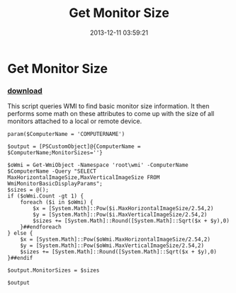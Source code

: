 ﻿---
pid:            4688
parent:         0
children:       
poster:         Adam Bertram
title:          Get Monitor Size
date:           2013-12-11 03:59:21
description:    This script queries WMI to find basic monitor size information.  It then performs some math on these attributes to come up with the size of all monitors attached to a local or remote device.
format:         posh
---

# Get Monitor Size

### [download](4688.ps1)  

This script queries WMI to find basic monitor size information.  It then performs some math on these attributes to come up with the size of all monitors attached to a local or remote device.

```posh
param($ComputerName = 'COMPUTERNAME')

$output = [PSCustomObject]@{ComputerName = $ComputerName;MonitorSizes=''}

$oWmi = Get-WmiObject -Namespace 'root\wmi' -ComputerName $ComputerName -Query "SELECT MaxHorizontalImageSize,MaxVerticalImageSize FROM WmiMonitorBasicDisplayParams";
$sizes = @();
if ($oWmi.Count -gt 1) {
	foreach ($i in $oWmi) {
		$x = [System.Math]::Pow($i.MaxHorizontalImageSize/2.54,2)
		$y = [System.Math]::Pow($i.MaxVerticalImageSize/2.54,2)
        $sizes += [System.Math]::Round([System.Math]::Sqrt($x + $y),0)
	}##endforeach
} else {
	$x = [System.Math]::Pow($oWmi.MaxHorizontalImageSize/2.54,2)
	$y = [System.Math]::Pow($oWmi.MaxVerticalImageSize/2.54,2)
	$sizes += [System.Math]::Round([System.Math]::Sqrt($x + $y),0)
}##endif

$output.MonitorSizes = $sizes

$output
```
